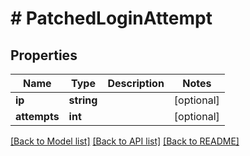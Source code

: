 # # PatchedLoginAttempt

## Properties

Name | Type | Description | Notes
------------ | ------------- | ------------- | -------------
**ip** | **string** |  | [optional]
**attempts** | **int** |  | [optional]

[[Back to Model list]](../../README.md#models) [[Back to API list]](../../README.md#endpoints) [[Back to README]](../../README.md)
